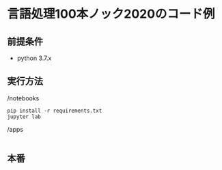 # 言語処理100本ノック2020のコード例

## 前提条件
* python 3.7.x

## 実行方法

/notebooks
```
pip install -r requirements.txt
jupyter lab
```

/apps
```

```


## 本番
